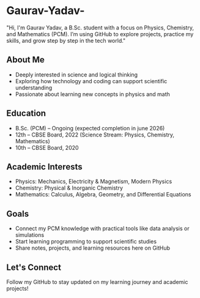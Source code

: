 # Gaurav-Yadav-
"Hi, I'm Gaurav Yadav, a B.Sc. student with a focus on Physics, Chemistry, and Mathematics (PCM). I’m using GitHub to explore projects, practice my skills, and grow step by step in the tech world."
## About Me
- Deeply interested in science and logical thinking  
- Exploring how technology and coding can support scientific understanding  
- Passionate about learning new concepts in physics and math
## Education
- B.Sc. (PCM) – Ongoing (expected completion in june 2026)
- 12th – CBSE Board, 2022 (Science Stream: Physics, Chemistry, Mathematics)  
- 10th – CBSE Board, 2020   

## Academic Interests
- Physics: Mechanics, Electricity & Magnetism, Modern Physics  
- Chemistry: Physical & Inorganic Chemistry  
- Mathematics: Calculus, Algebra, Geometry, and Differential Equations

## Goals
- Connect my PCM knowledge with practical tools like data analysis or simulations  
- Start learning programming to support scientific studies  
- Share notes, projects, and learning resources here on GitHub

## Let's Connect
Follow my GitHub to stay updated on my learning journey and academic projects!
